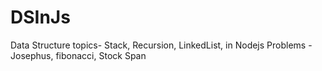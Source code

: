 # DSInJs

Data Structure topics- Stack, Recursion, LinkedList, in Nodejs
Problems - Josephus, fibonacci, Stock Span
